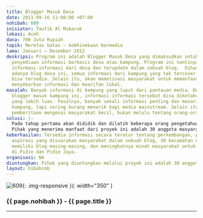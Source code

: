 ```yaml
---
title: Blogger Masuk Desa
date: 2011-09-16 11:08:00 +07:00
nohibah: 609
inisiator: Taufik Al Mubarak
lokasi: Aceh
dana: 700 Juta Rupiah
topik: Meretas batas – kebhinekaan bermedia
lama: Januari – Desember 2012
deskripsi: Program ini adalah Blogger Masuk Desa yang dimaksudkan untuk mendorong
  penyediaan informasi berbasis desa atau kampung. Program ini nantinya akan menyediakan
  informasi-informasi dari desa dan terupdate dalam sebuah blog.  Diharapkan dengan
  adanya blog desa ini, semua informasi dari kampung yang tak tercover media mainstream
  bisa tersedia. Selain itu, akan memotivasi masyarakat untuk memanfaatkan blog dalam
  menyebarkan informasi dan kearifan lokal.
masalah: Banyak informasi di kampung yang luput dari pantauan media. Dengan adanya
  blogger masuk kampung ini, informasi-informasi tersebut bisa diketahui kalangan
  yang lebih luas. Pasalnya, banyak sekali informasi penting dan menarik berasal dari
  kampung, tapi sering kurang menarik bagi media mainstream. Selain itu kita ingin
  pemberitaan mengenai masyarakat kecil, bukan melulu tentang orang-orang ternama.
solusi: |-
  Pada tahap pertama akan dididik dan dilatih beberapa orang pengetahuan menulis (minimal menulis berita dan artikel) serta pengetahuan cara membuat dan menggunakan blog. Selanjutnya akan dibuat sebuah blog utama serta masing-masing blog setiap kecamatan. Orang-orang yang sudah dilatih nantinya akan ditempatkan minimal satu orang per kecamatan. Mereka yang akan aktif menulis dan meliput informasi di kampung-kampung dalam kecamatan di bawah tanggung jawabnya. Sehingga nantinya semua informasi dari desa bisa tercover dalam sebuah blog dan diakses oleh kalangan luas.
  Pihak yang menerima manfaat dari proyek ini adalah 30 anggota masyarakat dari dua Kabupaten (Pidie dan Pidie Jaya) yang dididik sebagai penulis blog. Proyek ini juga akan memberi keuntungan kepada media mainstream atau pemangku kepentingan di Pidie dan Pidie Jaya untuk mengetahui kebutuhan dan perkembangan di daerahnya serta apa yang harus dilakukan.
keberhasilan: Tersedia informasi secara teratur tentang perkembangan, peristiwa atau
  aspirasi yang disuarakan masyarakat dalam sebuah blog, 30 kecamatan nantinya akan
  memiliki blog masing-masing, dan meningkatnya minat masyarakat untuk menulis blog
  di Pidie dan Pidie Jaya.
organisasi: NA
diuntungkan: Pihak yang diuntungkan melalui proyek ini adalah 30 anggota masyarakat dari dua Kabupaten (Pidie dan Pidie Jaya) yang dididik sebagai penulis blog. Proyek ini juga akan memberi keuntungan kepada media mainstream atau pemangku kepentingan di Pidie dan Pidie Jaya untuk mengetahui kebutuhan dan perkembangan di daerahnya serta apa yang harus dilakukan.
layout: hibahcmb
---
```


![609](/static/img/hibahcmb/609.png){: .img-responsive }{: width="350" }

### {{ page.nohibah }} - {{ page.title }}

---
